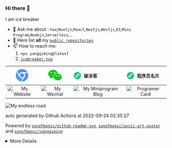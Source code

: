 ### Hi there 👋

I am ice breaker

- 💬 Ask me about : `Vue`,`Nuxtjs`,`React`,`Nextjs`,`Nestjs`,`D3`,`Mini Program`,`Nodejs`,`Serverless`...
- 🚀 Here list **all** my [`public repositories`](https://github.com/sonofmagic/public-repos-hub)
- 📫 How to reach me:
  1. `npx yangqiming@latest`
  2. [`icebreaker.top`](https://icebreaker.top/)

|                 <a href="https://www.icebreaker.top/" target="_blank"><img src="assets/svg/chorme.svg" alt="Website Icon" /></a>                 |                               <a href="https://u.wechat.com/EAVzgOGBnATKcePfVWr_QyQ" target="_blank"><img src="assets/svg/wechat.svg" alt="Wechat Icon" /></a>                               |                         <div style="display: flex;align-items: center;"><img width="24" style="margin-right:8px" src="assets/svg/weapp.svg" alt="Wechat Miniprogram Icon" />破冰客</div>                         |                                          <div style="display: flex;align-items: center;"> <img width="24" style="margin-right:8px" src="assets/svg/weapp.svg" alt="Wechat Icon" />程序员名片 </div>                                          |
| :----------------------------------------------------------------------------------------------------------------------------------------------: | :------------------------------------------------------------------------------------------------------------------------------------------------------------------------------------------: | :-----------------------------------------------------------------------------------------------------------------------------------------------------------------------------------------------------------: | :-------------------------------------------------------------------------------------------------------------------------------------------------------------------------------------------------------------------------------------: |
| <img width="160" height="160" src="https://github-readme-svg.vercel.app/api/v1/svg/qrcode?value=https://www.icebreaker.top/" alt="My Website" /> | <img width="160" height="160" src="https://github-readme-svg.vercel.app/api/v1/svg/qrcode?value=https://u.wechat.com/EAVzgOGBnATKcePfVWr_QyQ&type=circle&posColor=%23000" alt="My Wechat" /> | <img width="160" height="160" src="https://github-readme-svg.vercel.app/api/v1/svg/qrcode?value=https://mp.weixin.qq.com/a/~QCyvHLpi7gWkTTw_D45LNg~~&type=image&posColor=%23000" alt="My Miniprogram Blog" /> | <img width="160" height="160" src="https://github-readme-svg.vercel.app/api/v1/svg/qrcode?value=https://mp.weixin.qq.com/a/~wCmPXG4P6LVtnyOobH53KQ~~&type=func&qrcodeType=round&posType=planet&posColor=%23000" alt="Programer Card" /> |

<img src="https://github-readme-svg.vercel.app/api/v1/svg/road?cartype=normal&p=center" alt="My endless road" />

auto generated by Github Actions at 2022-09-24 02:35:27

Powered by [`sonofmagic/github-readme-svg`](https://github.com/sonofmagic/github-readme-svg), [`sonofmagic/ascii-art-avatar`](https://github.com/sonofmagic/ascii-art-avatar) and [`sonofmagic/yangqiming`](https://github.com/sonofmagic/yangqiming)

<!-- Host [`vercel`](https://vercel.com/) -->

 <!-- by [`tencent cloud scf`](https://cloud.tencent.com/) and -->

<details>

<summary>More Details</summary>

```
 _   _  _____  _____     
| | | ||_   _|/  __ \  _ 
| | | |  | |  | /  \/ (_)
| | | |  | |  | |        
| |_| |  | |  | \__/\  _ 
 \___/   \_/   \____/ (_)
                         
                         
 _____  _____  _____  _____          _____  _____          _____    ___ 
/ __  \|  _  |/ __  \/ __  \        |  _  ||  _  |        / __  \  /   |
`' / /'| |/' |`' / /'`' / /' ______ | |/' || |_| | ______ `' / /' / /| |
  / /  |  /| |  / /    / /  |______||  /| |\____ ||______|  / /  / /_| |
./ /___\ |_/ /./ /___./ /___        \ |_/ /.___/ /        ./ /___\___  |
\_____/ \___/ \_____/\_____/         \___/ \____/         \_____/    |_/
```

![Shit happens](https://github-readme-svg.vercel.app/api/v1/svg/captcha?value=Shit%20happens&n=30&w=400)

<a href="https://www.icebreaker.top/" target="_blank">![My Home Page](https://github-readme-svg.vercel.app/api/v1/svg/captcha?value=Click%20here!%20https://icebreaker.top/&n=0&w=600)</a>

<!-- <img width="500" height="500" src="https://service-dn7d96xv-1257725330.sh.apigw.tencentcs.com/api/v1/img/chart/radar" alt="my attribute tencent dns"/>

<img src="https://service-dn7d96xv-1257725330.sh.apigw.tencentcs.com/api/v1/img/chart/demo" alt="My custom chart"> -->

</details>
